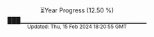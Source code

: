 <p align="center">
⏳Year Progress (12.50 %) <br>
███▁▁▁▁▁▁▁▁▁▁▁▁▁▁▁▁▁▁▁▁▁▁▁▁▁▁▁ <br>
<sub>Updated: Thu, 15 Feb 2024 18:20:55 GMT</sub>
</p>

